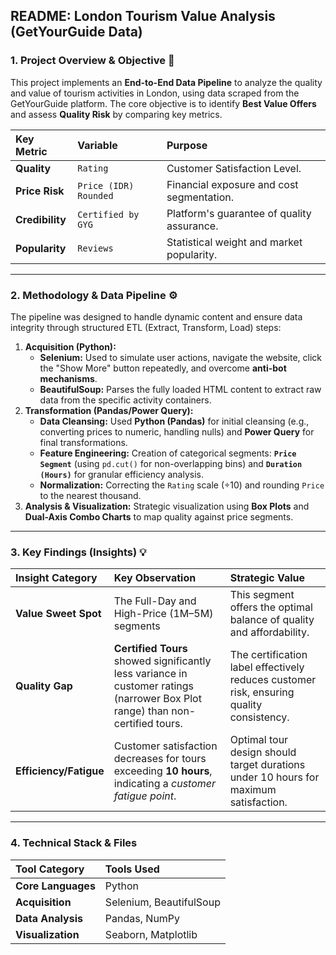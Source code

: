 
## README: London Tourism Value Analysis (GetYourGuide Data)

### 1. Project Overview & Objective 🎯

This project implements an **End-to-End Data Pipeline** to analyze the quality and value of tourism activities in London, using data scraped from the GetYourGuide platform. The core objective is to identify **Best Value Offers** and assess **Quality Risk** by comparing key metrics.

| Key Metric | Variable | Purpose |
| :--- | :--- | :--- |
| **Quality** | `Rating` | Customer Satisfaction Level. |
| **Price Risk** | `Price (IDR) Rounded` | Financial exposure and cost segmentation. |
| **Credibility** | `Certified by GYG` | Platform's guarantee of quality assurance. |
| **Popularity** | `Reviews` | Statistical weight and market popularity. |

***

### 2. Methodology & Data Pipeline ⚙️

The pipeline was designed to handle dynamic content and ensure data integrity through structured ETL (Extract, Transform, Load) steps:

1.  **Acquisition (Python):**
    * **Selenium:** Used to simulate user actions, navigate the website, click the "Show More" button repeatedly, and overcome **anti-bot mechanisms**.
    * **BeautifulSoup:** Parses the fully loaded HTML content to extract raw data from the specific activity containers.
2.  **Transformation (Pandas/Power Query):**
    * **Data Cleansing:** Used **Python (Pandas)** for initial cleansing (e.g., converting prices to numeric, handling nulls) and **Power Query** for final transformations.
    * **Feature Engineering:** Creation of categorical segments: **`Price Segment`** (using `pd.cut()` for non-overlapping bins) and **`Duration (Hours)`** for granular efficiency analysis.
    * **Normalization:** Correcting the `Rating` scale ($\div 10$) and rounding `Price` to the nearest thousand.
3.  **Analysis & Visualization:** Strategic visualization using **Box Plots** and **Dual-Axis Combo Charts** to map quality against price segments.

***

### 3. Key Findings (Insights) 💡

| Insight Category | Key Observation | Strategic Value |
| :--- | :--- | :--- |
| **Value Sweet Spot** | The Full-Day and High-Price (1M–5M) segments | This segment offers the optimal balance of quality and affordability. |
| **Quality Gap** | **Certified Tours** showed significantly less variance in customer ratings (narrower Box Plot range) than non-certified tours. | The certification label effectively reduces customer risk, ensuring quality consistency. |
| **Efficiency/Fatigue** | Customer satisfaction decreases for tours exceeding **10 hours**, indicating a *customer fatigue point*. | Optimal tour design should target durations under 10 hours for maximum satisfaction. |

***

### 4. Technical Stack & Files

| Tool Category | Tools Used |
| :--- | :--- |
| **Core Languages** | Python |
| **Acquisition** | Selenium, BeautifulSoup |
| **Data Analysis** | Pandas, NumPy |
| **Visualization** | Seaborn, Matplotlib|


